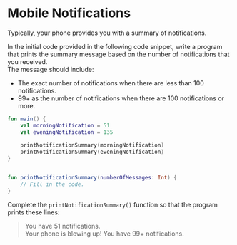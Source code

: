 <h1>Mobile Notifications</h1>
Typically, your phone provides you with a summary of notifications.<br>

In the initial code provided in the following code snippet, write a program that prints the summary message based on the number of notifications that you received. <br>The message should include:

  * The exact number of notifications when there are less than 100 notifications.<br>
  * 99+ as the number of notifications when there are 100 notifications or more.

```kotlin
fun main() {
    val morningNotification = 51
    val eveningNotification = 135
    
    printNotificationSummary(morningNotification)
    printNotificationSummary(eveningNotification)
}


fun printNotificationSummary(numberOfMessages: Int) {
    // Fill in the code.
}
```
Complete the `printNotificationSummary()` function so that the program prints these lines:<br>


> You have 51 notifications.<br>
> Your phone is blowing up! You have 99+ notifications.<br>


